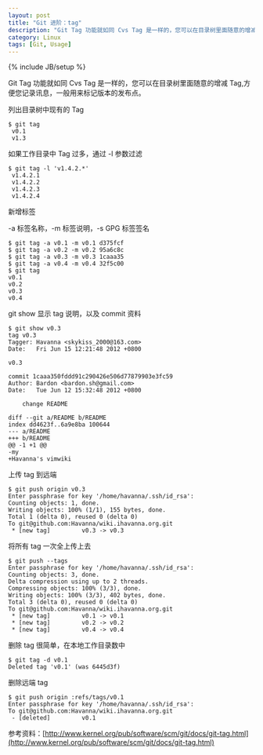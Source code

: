 ```yaml
---
layout: post
title: "Git 进阶：tag"
description: "Git Tag 功能就如同 Cvs Tag 是一样的，您可以在目录树里面随意的增减 Tag,方便您记录讯息，一般用来标记版本的发布点"
category: Linux
tags: [Git, Usage]
---
```

{% include JB/setup %}

Git Tag 功能就如同 Cvs Tag 是一样的，您可以在目录树里面随意的增减 Tag,方便您记录讯息，一般用来标记版本的发布点。

列出目录树中现有的 Tag

```
$ git tag
 v0.1
 v1.3
```

如果工作目录中 Tag 过多，通过 -l 参数过滤

```
$ git tag -l 'v1.4.2.*'
 v1.4.2.1
 v1.4.2.2
 v1.4.2.3
 v1.4.2.4
```

<!-- more -->

新增标签

-a 标签名称，-m 标签说明，-s GPG 标签签名

```
$ git tag -a v0.1 -m v0.1 d375fcf
$ git tag -a v0.2 -m v0.2 95a6c8c
$ git tag -a v0.3 -m v0.3 1caaa35
$ git tag -a v0.4 -m v0.4 32f5c00
$ git tag
v0.1
v0.2
v0.3
v0.4
```

git show 显示 tag 说明，以及 commit 资料

```
$ git show v0.3
tag v0.3
Tagger: Havanna <skykiss_2000@163.com>
Date:   Fri Jun 15 12:21:48 2012 +0800
 
v0.3
 
commit 1caaa350fddd91c290426e506d77879903e3fc59
Author: Bardon <bardon.sh@gmail.com>
Date:   Tue Jun 12 15:32:48 2012 +0800
 
    change README
 
diff --git a/README b/README
index dd4623f..6a9e8ba 100644
--- a/README
+++ b/README
@@ -1 +1 @@
-my
+Havanna's vimwiki
```

上传 tag 到远端

```
$ git push origin v0.3
Enter passphrase for key '/home/havanna/.ssh/id_rsa':
Counting objects: 1, done.
Writing objects: 100% (1/1), 155 bytes, done.
Total 1 (delta 0), reused 0 (delta 0)
To git@github.com:Havanna/wiki.ihavanna.org.git
 * [new tag]         v0.3 -> v0.3
```

将所有 tag 一次全上传上去

```
$ git push --tags
Enter passphrase for key '/home/havanna/.ssh/id_rsa':
Counting objects: 3, done.
Delta compression using up to 2 threads.
Compressing objects: 100% (3/3), done.
Writing objects: 100% (3/3), 402 bytes, done.
Total 3 (delta 0), reused 0 (delta 0)
To git@github.com:Havanna/wiki.ihavanna.org.git
 * [new tag]         v0.1 -> v0.1
 * [new tag]         v0.2 -> v0.2
 * [new tag]         v0.4 -> v0.4
```

删除 tag 很简单，在本地工作目录数中

```
$ git tag -d v0.1
Deleted tag 'v0.1' (was 6445d3f)
```

删除远端 tag

```
$ git push origin :refs/tags/v0.1
Enter passphrase for key '/home/havanna/.ssh/id_rsa':
To git@github.com:Havanna/wiki.ihavanna.org.git
 - [deleted]         v0.1
```

参考资料：[http://www.kernel.org/pub/software/scm/git/docs/git-tag.html](http://www.kernel.org/pub/software/scm/git/docs/git-tag.html)
